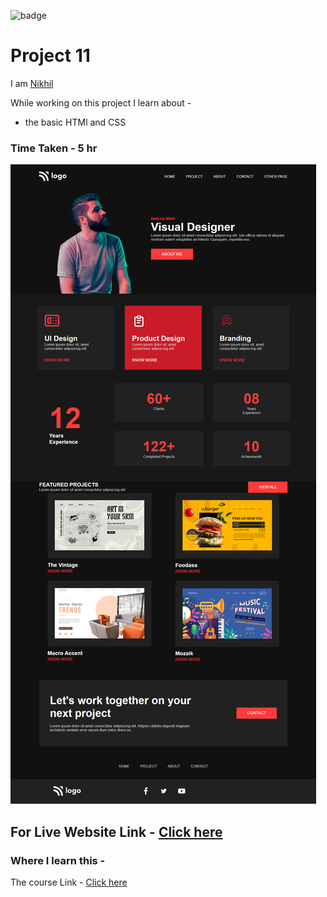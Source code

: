 
![badge](https://img.shields.io/badge/HTML-CSS-blue)
# Project 11

 I am [Nikhil](https://github.com/nikhilbhosale999)


While working on this project I learn about - 
-  the basic HTMl and CSS


### Time Taken - 5 hr

![Completed Website](./Completed.png)
## For Live Website Link - [Click here](https://codecolt-project11.netlify.app)

### Where I learn this -
The course Link - [Click here](https://ineuron.ai/course/Full-Stack-Javascript-Web-Developer)





